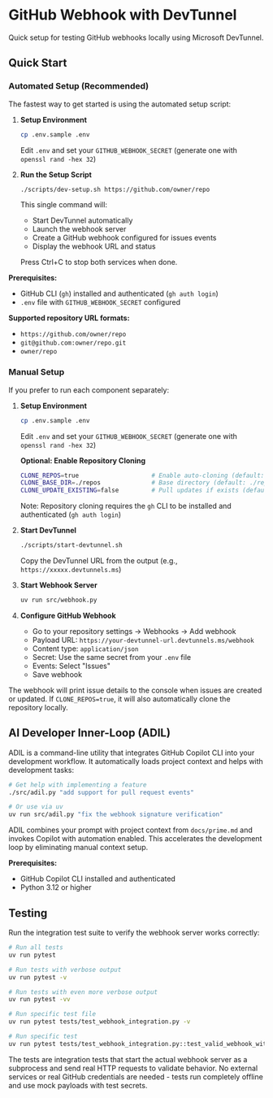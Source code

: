 # GitHub Webhook with DevTunnel

Quick setup for testing GitHub webhooks locally using Microsoft DevTunnel.

## Quick Start

### Automated Setup (Recommended)

The fastest way to get started is using the automated setup script:

1. **Setup Environment**
   ```bash
   cp .env.sample .env
   ```
   Edit `.env` and set your `GITHUB_WEBHOOK_SECRET` (generate one with `openssl rand -hex 32`)

2. **Run the Setup Script**
   ```bash
   ./scripts/dev-setup.sh https://github.com/owner/repo
   ```
   
   This single command will:
   - Start DevTunnel automatically
   - Launch the webhook server
   - Create a GitHub webhook configured for issues events
   - Display the webhook URL and status
   
   Press Ctrl+C to stop both services when done.

**Prerequisites:**
- GitHub CLI (`gh`) installed and authenticated (`gh auth login`)
- `.env` file with `GITHUB_WEBHOOK_SECRET` configured

**Supported repository URL formats:**
- `https://github.com/owner/repo`
- `git@github.com:owner/repo.git`
- `owner/repo`

### Manual Setup

If you prefer to run each component separately:

1. **Setup Environment**
   ```bash
   cp .env.sample .env
   ```
   Edit `.env` and set your `GITHUB_WEBHOOK_SECRET` (generate one with `openssl rand -hex 32`)
   
   **Optional: Enable Repository Cloning**
   ```bash
   CLONE_REPOS=true                    # Enable auto-cloning (default: false)
   CLONE_BASE_DIR=./repos              # Base directory (default: ./repos)
   CLONE_UPDATE_EXISTING=false         # Pull updates if exists (default: false)
   ```
   
   Note: Repository cloning requires the `gh` CLI to be installed and authenticated (`gh auth login`)

2. **Start DevTunnel**
   ```bash
   ./scripts/start-devtunnel.sh
   ```
   Copy the DevTunnel URL from the output (e.g., `https://xxxxx.devtunnels.ms`)

3. **Start Webhook Server**
   ```bash
   uv run src/webhook.py
   ```

4. **Configure GitHub Webhook**
   - Go to your repository settings → Webhooks → Add webhook
   - Payload URL: `https://your-devtunnel-url.devtunnels.ms/webhook`
   - Content type: `application/json`
   - Secret: Use the same secret from your `.env` file
   - Events: Select "Issues"
   - Save webhook

The webhook will print issue details to the console when issues are created or updated. If `CLONE_REPOS=true`, it will also automatically clone the repository locally.

## AI Developer Inner-Loop (ADIL)

ADIL is a command-line utility that integrates GitHub Copilot CLI into your development workflow. It automatically loads project context and helps with development tasks:

```bash
# Get help with implementing a feature
./src/adil.py "add support for pull request events"

# Or use via uv
uv run src/adil.py "fix the webhook signature verification"
```

ADIL combines your prompt with project context from `docs/prime.md` and invokes Copilot with automation enabled. This accelerates the development loop by eliminating manual context setup.

**Prerequisites:**
- GitHub Copilot CLI installed and authenticated
- Python 3.12 or higher

## Testing

Run the integration test suite to verify the webhook server works correctly:

```bash
# Run all tests
uv run pytest

# Run tests with verbose output
uv run pytest -v

# Run tests with even more verbose output
uv run pytest -vv

# Run specific test file
uv run pytest tests/test_webhook_integration.py -v

# Run specific test
uv run pytest tests/test_webhook_integration.py::test_valid_webhook_with_correct_signature -v
```

The tests are integration tests that start the actual webhook server as a subprocess and send real HTTP requests to validate behavior. No external services or real GitHub credentials are needed - tests run completely offline and use mock payloads with test secrets.
